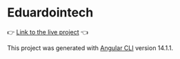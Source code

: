 # Eduardointech

👉 [Link to the live project](https://eduardointech-com.firebaseapp.com) 👈



This project was generated with [Angular CLI](https://github.com/angular/angular-cli) version 14.1.1.

